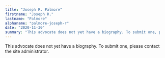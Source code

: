 ```yaml
---
title: "Joseph R. Palmore"
firstname: "Joseph R."
lastname: "Palmore"
alphaname: "palmore-joseph-r"
date: "2020-11-30"
summary: "This advocate does not yet have a biography. To submit one, please contact the site administrator."
---
```

This advocate does not yet have a biography. To submit one, please contact the site administrator.

